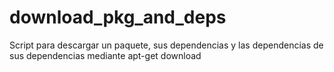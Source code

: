 # download_pkg_and_deps
Script para descargar un paquete, sus dependencias y las dependencias de sus dependencias mediante apt-get download
